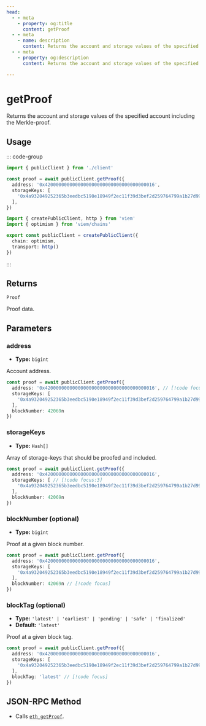 ```yaml
---
head:
  - - meta
    - property: og:title
      content: getProof
  - - meta
    - name: description
      content: Returns the account and storage values of the specified account including the Merkle-proof.
  - - meta
    - property: og:description
      content: Returns the account and storage values of the specified account including the Merkle-proof.

---
```


# getProof

Returns the account and storage values of the specified account including the Merkle-proof.

## Usage

::: code-group

```ts [example.ts]
import { publicClient } from './client'

const proof = await publicClient.getProof({ 
  address: '0x4200000000000000000000000000000000000016',
  storageKeys: [
    '0x4a932049252365b3eedbc5190e18949f2ec11f39d3bef2d259764799a1b27d99',
  ],
})
```

```ts [client.ts]
import { createPublicClient, http } from 'viem'
import { optimism } from 'viem/chains'

export const publicClient = createPublicClient({
  chain: optimism,
  transport: http()
})
```

:::

## Returns

`Proof`

Proof data.

## Parameters

### address

- **Type:** `bigint`

Account address.

```ts
const proof = await publicClient.getProof({
  address: '0x4200000000000000000000000000000000000016', // [!code focus]
  storageKeys: [
    '0x4a932049252365b3eedbc5190e18949f2ec11f39d3bef2d259764799a1b27d99',
  ],
  blockNumber: 42069n
})
```

### storageKeys

- **Type:** `Hash[]`

Array of storage-keys that should be proofed and included.

```ts
const proof = await publicClient.getProof({
  address: '0x4200000000000000000000000000000000000016',
  storageKeys: [ // [!code focus:3]
    '0x4a932049252365b3eedbc5190e18949f2ec11f39d3bef2d259764799a1b27d99',
  ],
  blockNumber: 42069n
})
```

### blockNumber (optional)

- **Type:** `bigint`

Proof at a given block number.

```ts
const proof = await publicClient.getProof({
  address: '0x4200000000000000000000000000000000000016',
  storageKeys: [
    '0x4a932049252365b3eedbc5190e18949f2ec11f39d3bef2d259764799a1b27d99',
  ],
  blockNumber: 42069n // [!code focus]
})
```

### blockTag (optional)

- **Type:** `'latest' | 'earliest' | 'pending' | 'safe' | 'finalized'`
- **Default:** `'latest'`

Proof at a given block tag.

```ts
const proof = await publicClient.getProof({
  address: '0x4200000000000000000000000000000000000016',
  storageKeys: [
    '0x4a932049252365b3eedbc5190e18949f2ec11f39d3bef2d259764799a1b27d99',
  ],
  blockTag: 'latest' // [!code focus]
})
```

## JSON-RPC Method

- Calls [`eth_getProof`](https://eips.ethereum.org/EIPS/eip-1186).
